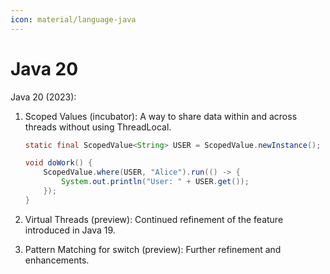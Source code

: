 ```yaml
---
icon: material/language-java
---
```

# Java 20


Java 20 (2023):

1. Scoped Values (incubator):
   A way to share data within and across threads without using ThreadLocal.

   ```java
   static final ScopedValue<String> USER = ScopedValue.newInstance();

   void doWork() {
       ScopedValue.where(USER, "Alice").run(() -> {
           System.out.println("User: " + USER.get());
       });
   }
   ```

2. Virtual Threads (preview):
   Continued refinement of the feature introduced in Java 19.

3. Pattern Matching for switch (preview):
   Further refinement and enhancements.
